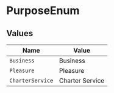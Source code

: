 # PurposeEnum


## Values

| Name             | Value            |
| ---------------- | ---------------- |
| `Business`       | Business         |
| `Pleasure`       | Pleasure         |
| `CharterService` | Charter Service  |